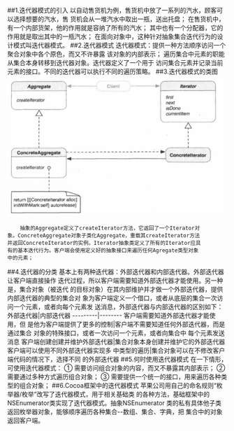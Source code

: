 ##1.迭代器模式的引入
        以自动售货机为例，售货机中放了一系列的汽水，顾客可以选择想要的汽水，售
    货机会从一堆汽水中取出一瓶，送出托盘；
        在售货机中，有一个内部货架，他的作用就是容纳了所有的汽水；
        其中也有一个分配器，它的作用就是取出其中的一瓶汽水；
        在面向对象中，这种针对抽象集合迭代行为的设计模式叫迭代器模式。
##2.迭代器模式
        迭代器模式：提供一种方法顺序访问一个聚合对象中各个原色，而又不许暴露
    该对象的内部表示；
        遍历集合中元素的职能从集合本身转移到迭代器对象。迭代器定义了一个用于
    访问集合元素并记录当前元素的接口。不同的迭代器可以执行不同的遍历策略。
##3.迭代器模式的类图   
![迭代器模式](iterative.png)

        抽象的Aggregate定义了createIterator方法，它返回了一个Iterator对
    象。ConcreteAggregate对象子类化Aggregate，重载其createIterator方法
    并返回ConcreteIterator的实例。Iterator抽象类定义了所有的Iterator应具
    有的基本迭代行为。客户端会使用定义好的抽象接口来遍历任何Agregate类型对象
    中的元素；
##4.迭代器的分类
        基本上有两种迭代器：外部迭代器和内部迭代器。外部迭代器让客户端直接操作
    迭代过程，所以客户端需要知道外部迭代器才能使用。另一种是，集合对象（被迭代
    的目标对象）在其内部维护并才做一个外部迭代器，提供内部迭代器的典型的集合对
    象为客户端定义一个借口，或者从底层的集合一次访问一个元素，或者向每个元素发
    送消息，外部迭代器与内部迭代器的区别如下：
外部迭代器|内部迭代器
---------|--------
客户端需要知道外部迭代器才能使用，但  是他为客户端提供了更多的控制|客户端不需要知道任何外部迭代器，而是通过集合  对象的特殊接口，或者一次访问一个元素，或者向集合中  每个元素发送消息
客户端创建创建并维护外部迭代器|集合对象本身创建并维护它的外部迭代器
客户端可以使用不同外部迭代器实现多  中类型的遍历|集合对象可以在不修改客户端代码的情况下，选择不同  的外部迭代器
##5.何时使用迭代器模式
        在一下情形，可使用迭代器模式：
        ① 需要访问组合对象的内容，而又不暴露其内部表示；
        ② 需要通过多种方式遍历组合对象；
        ③ 需要提供一个统一的接口，用来遍历各种类型的组合对象；
##6.Cocoa框架中的迭代器模式
        苹果公司用自己的命名规则“枚举器/枚举”改写了迭代器模式，用于相关基础类
    的各种方法，基础框架中的NSEnumerator类实现了迭代器模式。抽象NSEnumerator
    类的私有具体他子类返回枚举器对象，能够顺序遍历各种集合--数组、集合、字典，把
    集合中的对象返回客户端。
